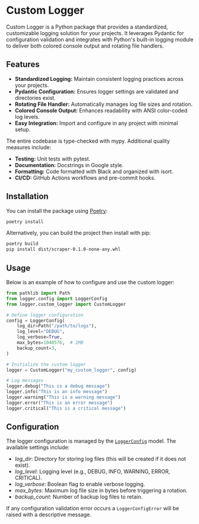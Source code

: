 # Custom Logger

Custom Logger is a Python package that provides a standardized, customizable logging solution for your projects. It leverages Pydantic for configuration validation and integrates with Python's built-in logging module to deliver both colored console output and rotating file handlers.

## Features

- **Standardized Logging:** Maintain consistent logging practices across your projects.
- **Pydantic Configuration:** Ensures logger settings are validated and directories exist.
- **Rotating File Handler:** Automatically manages log file sizes and rotation.
- **Colored Console Output:** Enhances readability with ANSI color-coded log levels.
- **Easy Integration:** Import and configure in any project with minimal setup.

The entire codebase is type-checked with mypy. Additional quality measures include:

- **Testing:** Unit tests with pytest.
- **Documentation:** Docstrings in Google style.
- **Formatting:** Code formatted with Black and organized with isort.
- **CI/CD:** GitHub Actions workflows and pre-commit hooks.

## Installation

You can install the package using [Poetry](https://python-poetry.org/):

```bash
poetry install
```

Alternatively, you can build the project then install with pip:
```bash
poetry build
pip install dist/scraper-0.1.0-none-any.whl
```

## Usage

Below is an example of how to configure and use the custom logger:

```python
from pathlib import Path
from logger.config import LoggerConfig
from logger.custom_logger import CustomLogger

# Define logger configuration
config = LoggerConfig(
    log_dir=Path("/path/to/logs"),
    log_level="DEBUG",
    log_verbose=True,
    max_bytes=1048576,  # 1MB
    backup_count=3,
)

# Initialize the custom logger
logger = CustomLogger("my_custom_logger", config)

# Log messages
logger.debug("This is a debug message")
logger.info("This is an info message")
logger.warning("This is a warning message")
logger.error("This is an error message")
logger.critical("This is a critical message")
```

## Configuration

The logger configuration is managed by the [`LoggerConfig`](src/logger/config.py) model. The available settings include:

- *log_dir*: Directory for storing log files (this will be created if it does not exist).
- *log_level*: Logging level (e.g., DEBUG, INFO, WARNING, ERROR, CRITICAL).
- *log_verbose*: Boolean flag to enable verbose logging.
- *max_bytes*: Maximum log file size in bytes before triggering a rotation.
- *backup_count*: Number of backup log files to retain.

If any configuration validation error occurs a `LoggerConfigError` will be raised with a descriptive message.
